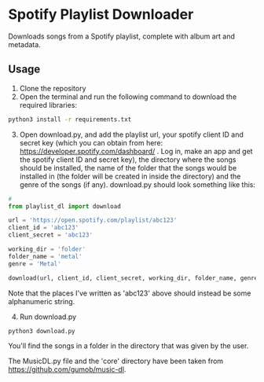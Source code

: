 # Spotify Playlist Downloader

Downloads songs from a Spotify playlist, complete with album art and metadata. 

## Usage
1. Clone the repository
2. Open the terminal and run the following command to download the required libraries:
```bash
python3 install -r requirements.txt
```
3. Open download.py, and add the playlist url, your spotify client ID and secret key (which you can obtain from here: https://developer.spotify.com/dashboard/ . Log in, make an app and get the spotify client ID and secret key), the directory where the songs should be installed, the name of the folder that the songs would be installed in (the folder will be created in inside the directory) and the genre of the songs (if any). download.py should look something like this:
```python
# 
from playlist_dl import download

url = 'https://open.spotify.com/playlist/abc123'
client_id = 'abc123'
client_secret = 'abc123'

working_dir = 'folder'
folder_name = 'metal'
genre = 'Metal'

download(url, client_id, client_secret, working_dir, folder_name, genre)

```
Note that the places I've written as 'abc123' above should instead be some alphanumeric string.

4. Run download.py
```bash
python3 download.py
```
You'll find the songs in a folder in the directory that was given by the user.

The MusicDL.py file and the 'core' directory have been taken from https://github.com/gumob/music-dl.
